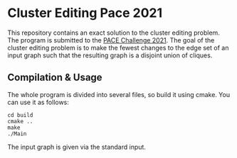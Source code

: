 # Cluster Editing Pace 2021

This repository contains an exact solution to the cluster editing problem. The program is submitted to the  [PACE Challenge 2021](https://pacechallenge.org/2021/).
The goal of the cluster editing problem is to make the fewest changes to the edge set of an input graph such that the resulting graph is a disjoint union of cliques.

## Compilation & Usage

The whole program is divided into several files, so build it using cmake. You can use it as follows:

```
cd build
cmake ..
make
./Main
```

The input graph is given via the standard input.
